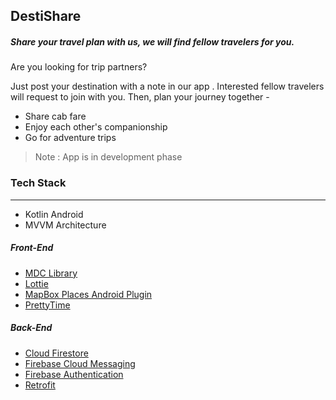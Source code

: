## DestiShare
##### Share your travel plan with us, we will find fellow travelers for you.

Are you looking for trip partners?

Just post your destination with a note in our app . Interested fellow travelers will request to join with you.
Then, plan your journey together -
* Share cab fare
* Enjoy each other's companionship
* Go for adventure trips

>Note : App is in development phase

### Tech Stack
---
* Kotlin Android
* MVVM Architecture
##### Front-End
* [MDC Library][MDC]
* [Lottie][lottie]
* [MapBox Places Android Plugin][mapbox-places-plugin]
* [PrettyTime][prettyTime]

##### Back-End
* [Cloud Firestore][firestore]
* [Firebase Cloud Messaging][fcm]
* [Firebase Authentication][auth]
* [Retrofit][retrofit]


[MDC]:https://material.io/
[lottie]:https://airbnb.io/lottie/
[mapbox-places-plugin]:https://docs.mapbox.com/android/plugins/overview/places/
[firestore]:https://firebase.google.com/docs/firestore
[fcm]:https://firebase.google.com/docs/cloud-messaging
[auth]:https://firebase.google.com/docs/auth
[retrofit]:https://square.github.io/retrofit/
[prettyTime]:https://github.com/ocpsoft/prettytime
[dexter]:https://github.com/Karumi/Dexter

